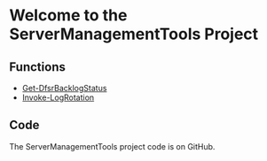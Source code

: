 # Welcome to the ServerManagementTools Project

## Functions

- [Get-DfsrBacklogStatus](en-US/Get-DfsrBacklogStatus.md)
- [Invoke-LogRotation](en-US/Invoke-LogRotation.md)

## Code

The ServerManagementTools project code is on GitHub.


